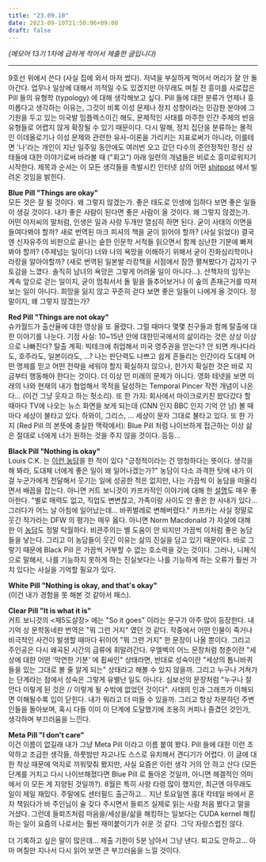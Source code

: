 ```yaml
---
title: "23.09.10"
date: 2023-09-10T21:50:06+09:00
draft: false
---
```


*(메모어 13기 1차에 급하게 적어서 제출한 글입니다)*

---

9호선 위에서 쓴다 (사실 집에 와서 마저 썼다). 저녁을 부실하게 먹어서 머리가 잘 안 돌아간다. 업무나 일상에 대해서 끼적일 수도 있겠지만 아무래도 며칠 전 흥미를 사로잡은 Pill 들의 유형학 (typology) 에 대해 생각해보고 싶다. Pill 들에 대한 분류가 언제나 흥미롭다고 생각하는 이유는, 그것이 비록 이성 문제나 정치 성향이라는 민감한 분야에 그 기원을 두고 있는 미국발 밈플렉스이긴 해도, 문제적인 사태를 마주한 인간 주체의 반응 유형들로 어렵지 않게 확장될 수 있기 때문이다. 다시 말해, 정치 집단을 분류하는 몰적인 이데올로기나 이성 문제와 관련한 유사-이론을 가리키는 지표로써가 아니라, 이를테면 '나'라는 개인이 지난 일주일 동안에도 여러번 오고 갔던 다수의 준안정적인 정신 상태들에 대한 이야기로써 바라볼 때 ("회고") 아래 일련의 개념들은 비로소 흥미로워지기 시작한다. 제목과 순서는 이 모든 생각들을 촉발시킨 인터넷 상의 어떤 [shitpost](https://twitter.com/ShitpostGate/status/1700116778578235754?s=20) 에서 빌려온 것임을 밝힌다.

**Blue Pill "Things are okay"**  
모든 것은 잘 될 것이다. 왜 그렇지 않겠는가. 좋은 태도로 인생에 임하다 보면 좋은 일들이 생길 것이다. 내가 좋은 사람이 된다면 좋은 사람이 올 것이다. 왜 그렇지 않겠는가. 어떤 아저씨의 말처럼, 인생은 일과 사랑 두개만 열심히 하면 된다. 굳이 사태의 이면을 들여다봐야 할까? 새로 번역된 마크 피셔의 책을 굳이 읽어야 할까? (사실 읽었다) 결국엔 신자유주의 비판으로 끝나는 숱한 인문학 서적들 읽으면서 함께 심난한 기분에 빠져봐야 할까? (주제넘는 일이다) 너와 나의 욕망을 이해하기 위해서 굳이 진화심리학이나 라캉을 알아야할까? (새로 번역된 일본발 라캉책을 서점에서 잠깐 펼쳐봤다가 갑자기 구토감을 느꼈다. 솔직히 남녀의 욕망은 그렇게 어려울 일이 아니다...). 산책자의 임무는 계속 앞으로 걷는 일이지, 굳이 멈춰서서 돌 밑을 들추어보거나 이 숲의 존재근거를 따져보는 일이 아니다. 희망을 잃지 않고 꾸준히 걷다 보면 좋은 일들이 나에게 올 것이다. 정말이지, 왜 그렇지 않겠는가?

**Red Pill "Things are not okay"**  
슈카월드가 출산율에 대한 영상을 또 올렸다. 그럴 때마다 몇몇 친구들과 함께 탈출에 대한 이야기를 나눈다. 기정 사실: 10~15년 안에 대한민국에서의 삶이라는 것은 상상 이상으로 나빠진다? 탈출 계획: 빅테크에 취업해서 미국 영주권을 얻는다? 안 되면 캐나다라도, 호주라도, 일본이라도, ...? 나는 판단력도 나쁘고 쉽게 흔들리는 인간이라 도대체 어떤 명제를 믿고 어떤 전략을 세워야 할지 확실하지 않으나, 한가지 확실한 것은 바로 지금부터 행동해야 한다는 것이다. 더 이상 먼 미래의 문제가 아니다. 영화 테넷을 보면 미래의 나와 현재의 내가 협업해서 목적을 달성하는 Temporal Pincer 작전 개념이 나온다... (이건 그냥 웃자고 하는 헛소리). 또 한 가지: 회사에서 마이크로키친 왔다갔다 할 때마다 TV에 나오는 뉴스 화면을 보게 되는데 (CNN 인지 BBC 인지 기억 안 남) 볼 때마다 세상이 불타고 있다. 하와이, 그리스, ... 세상이 문자 그대로 불타고 있다. 또 한 가지 (Red Pill 의 본뜻에 충실한 맥락에서): Blue Pill 처럼 나이브하게 접근하는 이상 삶은 절대로 너에게 너가 원하는 것을 주지 않을 것이다. 등등...

**Black Pill "Nothing is okay"**  
Louis C.K. 는 [이런 농담](https://youtu.be/BRqQZizJY08)을 한 적이 있다 "긍정적이라는 건 멍청하다는 뜻이다. 생각을 해 봐라, 도대체 너에게 좋은 일이 왜 일어나겠는가?" 농담이 다소 과격한 탓에 내가 이걸 누군가에게 전달해서 웃기는 일에 성공한 적은 없지만, 나는 가끔씩 이 농담을 떠올리면서 배꼽을 잡는다. 아니면 커트 보니것이 카프카적인 이야기에 대해 한 [설명](https://youtu.be/GOGru_4z1Vc?t=432)도 매우 좋아한다. "별로 매력도 없고, 직업도 변변찮고, 가족이랑 사이도 안 좋은 한 사내가 있다... 그러다가 어느 날 아침에 일어났는데... 바퀴벌레로 변해버렸다." 카프카는 사실 정말로 웃긴 작가라는 DFW 의 평가는 매우 옳다. 아니면 Norm Macdonald 가 자살에 대해 한 이 [농담](https://youtu.be/Sh7QWBb2U2A)도 정말 탁월하다. 비관주의는 별 도움이 안 되지만 가끔씩 이처럼 좋은 농담들을 낳는다. 그리고 이 농담들이 웃긴 이유는 삶의 진실을 담고 있기 때문이다. 바로 그렇기 때문에 Black Pill 은 가끔씩 거부할 수 없는 호소력을 갖는 것이다. 그러나, 니체식으로 말해서, 나를 기능하지 못하게 하는 진실보다는 나를 기능하게 하는 오류가 훨씬 가치 있다는 사실을 기억할 필요가 있다.

**White Pill "Nothing is okay, and that's okay"**  
(이건 내가 경험을 못 해본 것 같아서 패스).

**Clear Pill "It is what it is"**  
커트 보니것의 <제5도살장> 에는 "So it goes" 이라는 문구가 아주 많이 등장한다. 내 기억 상 문학동네판 번역은 "뭐 그런 거지" 였던 것 같다. 작중에서 어떤 인물이 죽거나 비극적인 사건이 발생할 때마다 뒤이어 "뭐 그런 거지" 한 문장이 나올 뿐이다. 그리고 주인공은 다시 왜곡된 시간의 급류에 휘말려간다. 우엘벡의 어느 문장처럼 청춘이란 "세상에 대한 어떤 '막연한 기분' 에 휩싸인" 상태라면, 반대로 성숙이란 "세상의 톱니바퀴들을 있는 그대로 볼 줄 알게 되는" 상태라고 해볼 수 있지 않을까. 그리고 누구나 거쳐가는 단계라는 점에서 성숙은 그렇게 유별난 일도 아니다. 심보선의 문장처럼 "누구나 잘 안다 이렇게 된 것은 // 이렇게 될 수밖에 없었던 것이다". 사태의 인과 그래프가 이해되면 이해될수록 입이 닫힌다. 내가 뭐라고 더 떠들 수 있을까. 그리고 항상 차분하던 주변인들을 돌아보며, 혹시 다들 이미 이 단계에 도달했기에 조용히 커피나 즐겼던 것인가, 생각하며 부끄러움을 느낀다.

**Meta Pill "I don't care"**  
이건 이름이 없길래 내가 그냥 Meta Pill 이라고 이름 붙여 봤다. Pill 들에 대한 이런 조악하고 조급한 생각들, 하룻밤만 자고나도 스스로 유치해서 견디기가 어렵다. 이 글에 대한 착상 때문에 억지로 끼워맞춰 봤지만, 사실 요즘은 이런 생각 거의 안 하고 산다 (모든 단계를 거치고 다시 나이브해졌다면 Blue Pill 로 돌아온 것일까, 아니면 헤겔적인 의미에서 이 모든 게 지양된 것일까?). 8월은 특히 사랑 타령 많이 했지만, 최근엔 아무래도 일이 제일 재밌다. 주말에도 센터필드 출근하고... 지난 토요일엔 홍대 칵테일 바에서 혼자 책읽다가 바 주인님이 술 갖다 주시면서 들뢰즈 실제로 읽는 사람 처음 봤다고 말을 거셨다. 그런데 들뢰즈처럼 마음을/세상을/삶을 해킹하는 일보다는 CUDA kernel 해킹하는 일이 요즘의 나로서는 훨씬 재미붙이기가 쉬운 것 같다. 그닥 자랑스럽진 않다.

더 기록하고 싶은 말이 많은데... 제출 기한이 5분 남아서 그냥 낸다. 퇴고도 안하고... 아마 며칠만 지나서 다시 읽어 보면 큰 부끄러움을 느낄 것이다.